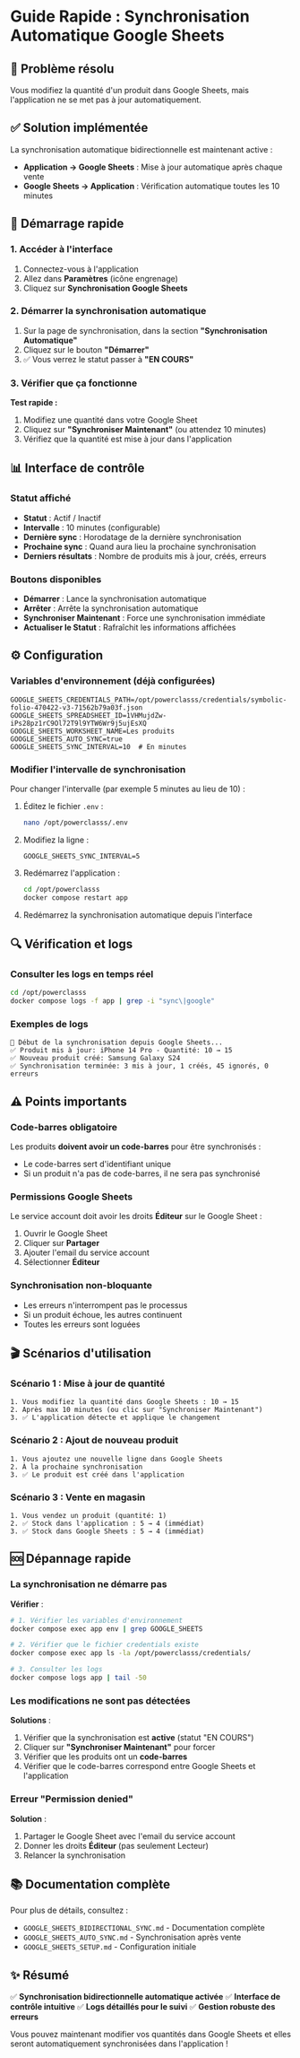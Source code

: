 # Guide Rapide : Synchronisation Automatique Google Sheets

## 🎯 Problème résolu

Vous modifiez la quantité d'un produit dans Google Sheets, mais l'application ne se met pas à jour automatiquement.

## ✅ Solution implémentée

La synchronisation automatique bidirectionnelle est maintenant active :
- **Application → Google Sheets** : Mise à jour automatique après chaque vente
- **Google Sheets → Application** : Vérification automatique toutes les 10 minutes

## 🚀 Démarrage rapide

### 1. Accéder à l'interface

1. Connectez-vous à l'application
2. Allez dans **Paramètres** (icône engrenage)
3. Cliquez sur **Synchronisation Google Sheets**

### 2. Démarrer la synchronisation automatique

1. Sur la page de synchronisation, dans la section **"Synchronisation Automatique"**
2. Cliquez sur le bouton **"Démarrer"**
3. ✅ Vous verrez le statut passer à **"EN COURS"**

### 3. Vérifier que ça fonctionne

**Test rapide :**

1. Modifiez une quantité dans votre Google Sheet
2. Cliquez sur **"Synchroniser Maintenant"** (ou attendez 10 minutes)
3. Vérifiez que la quantité est mise à jour dans l'application

## 📊 Interface de contrôle

### Statut affiché

- **Statut** : Actif / Inactif
- **Intervalle** : 10 minutes (configurable)
- **Dernière sync** : Horodatage de la dernière synchronisation
- **Prochaine sync** : Quand aura lieu la prochaine synchronisation
- **Derniers résultats** : Nombre de produits mis à jour, créés, erreurs

### Boutons disponibles

- **Démarrer** : Lance la synchronisation automatique
- **Arrêter** : Arrête la synchronisation automatique
- **Synchroniser Maintenant** : Force une synchronisation immédiate
- **Actualiser le Statut** : Rafraîchit les informations affichées

## ⚙️ Configuration

### Variables d'environnement (déjà configurées)

```env
GOOGLE_SHEETS_CREDENTIALS_PATH=/opt/powerclasss/credentials/symbolic-folio-470422-v3-71562b79a03f.json
GOOGLE_SHEETS_SPREADSHEET_ID=1VHMujdZw-iPs28pz1rC9Ol72T9l9YTW6Wr9j5ujEsXQ
GOOGLE_SHEETS_WORKSHEET_NAME=Les produits
GOOGLE_SHEETS_AUTO_SYNC=true
GOOGLE_SHEETS_SYNC_INTERVAL=10  # En minutes
```

### Modifier l'intervalle de synchronisation

Pour changer l'intervalle (par exemple 5 minutes au lieu de 10) :

1. Éditez le fichier `.env` :
   ```bash
   nano /opt/powerclasss/.env
   ```

2. Modifiez la ligne :
   ```env
   GOOGLE_SHEETS_SYNC_INTERVAL=5
   ```

3. Redémarrez l'application :
   ```bash
   cd /opt/powerclasss
   docker compose restart app
   ```

4. Redémarrez la synchronisation automatique depuis l'interface

## 🔍 Vérification et logs

### Consulter les logs en temps réel

```bash
cd /opt/powerclasss
docker compose logs -f app | grep -i "sync\|google"
```

### Exemples de logs

```
🔄 Début de la synchronisation depuis Google Sheets...
✅ Produit mis à jour: iPhone 14 Pro - Quantité: 10 → 15
✅ Nouveau produit créé: Samsung Galaxy S24
✅ Synchronisation terminée: 3 mis à jour, 1 créés, 45 ignorés, 0 erreurs
```

## ⚠️ Points importants

### Code-barres obligatoire

Les produits **doivent avoir un code-barres** pour être synchronisés :
- Le code-barres sert d'identifiant unique
- Si un produit n'a pas de code-barres, il ne sera pas synchronisé

### Permissions Google Sheets

Le service account doit avoir les droits **Éditeur** sur le Google Sheet :
1. Ouvrir le Google Sheet
2. Cliquer sur **Partager**
3. Ajouter l'email du service account
4. Sélectionner **Éditeur**

### Synchronisation non-bloquante

- Les erreurs n'interrompent pas le processus
- Si un produit échoue, les autres continuent
- Toutes les erreurs sont loguées

## 🎬 Scénarios d'utilisation

### Scénario 1 : Mise à jour de quantité

```
1. Vous modifiez la quantité dans Google Sheets : 10 → 15
2. Après max 10 minutes (ou clic sur "Synchroniser Maintenant")
3. ✅ L'application détecte et applique le changement
```

### Scénario 2 : Ajout de nouveau produit

```
1. Vous ajoutez une nouvelle ligne dans Google Sheets
2. À la prochaine synchronisation
3. ✅ Le produit est créé dans l'application
```

### Scénario 3 : Vente en magasin

```
1. Vous vendez un produit (quantité: 1)
2. ✅ Stock dans l'application : 5 → 4 (immédiat)
3. ✅ Stock dans Google Sheets : 5 → 4 (immédiat)
```

## 🆘 Dépannage rapide

### La synchronisation ne démarre pas

**Vérifier** :
```bash
# 1. Vérifier les variables d'environnement
docker compose exec app env | grep GOOGLE_SHEETS

# 2. Vérifier que le fichier credentials existe
docker compose exec app ls -la /opt/powerclasss/credentials/

# 3. Consulter les logs
docker compose logs app | tail -50
```

### Les modifications ne sont pas détectées

**Solutions** :
1. Vérifier que la synchronisation est **active** (statut "EN COURS")
2. Cliquer sur **"Synchroniser Maintenant"** pour forcer
3. Vérifier que les produits ont un **code-barres**
4. Vérifier que le code-barres correspond entre Google Sheets et l'application

### Erreur "Permission denied"

**Solution** :
1. Partager le Google Sheet avec l'email du service account
2. Donner les droits **Éditeur** (pas seulement Lecteur)
3. Relancer la synchronisation

## 📚 Documentation complète

Pour plus de détails, consultez :
- `GOOGLE_SHEETS_BIDIRECTIONAL_SYNC.md` - Documentation complète
- `GOOGLE_SHEETS_AUTO_SYNC.md` - Synchronisation après vente
- `GOOGLE_SHEETS_SETUP.md` - Configuration initiale

## ✨ Résumé

✅ **Synchronisation bidirectionnelle automatique activée**
✅ **Interface de contrôle intuitive**
✅ **Logs détaillés pour le suivi**
✅ **Gestion robuste des erreurs**

Vous pouvez maintenant modifier vos quantités dans Google Sheets et elles seront automatiquement synchronisées dans l'application !
